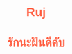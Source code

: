 # Ruj<!DOCTYPE html>
<html lang="th">
<head>
    <meta charset="UTF-8">
    <meta name="viewport" content="width=device-width, initial-scale=1.0">
    <title>รักนะฝันดีคับ</title>
    <style>
        body {
            font-family: 'Arial', sans-serif;
            text-align: center;
            margin-top: 20%;
        }
        h1 {
            color: #FF6347;
        }
    </style>
</head>
<body>
    <h1>รักนะฝันดีคับ</h1>
</body>
</html>
